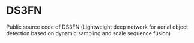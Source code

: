 # DS3FN
Public source code of DS3FN (Lightweight deep network for aerial object detection based on dynamic sampling and scale sequence fusion)
